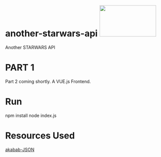 # another-starwars-api <img src="https://logos-world.net/wp-content/uploads/2020/11/Star-Wars-Logo.png" width="180" height="100">
 Another STARWARS API

# PART 1
Part 2 coming shortly. A VUE.js Frontend.
# Run
npm install
node index.js

# Resources Used
<a href="https://akabab.github.io/starwars-api/api" target="_blank">akabab-JSON</a>
